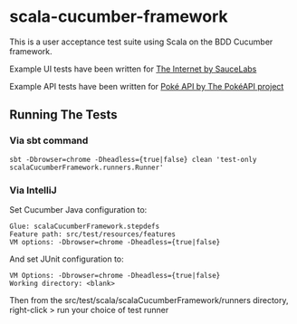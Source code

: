 # scala-cucumber-framework

This is a user acceptance test suite using Scala on the BDD Cucumber framework.

Example UI tests have been written for [The Internet by SauceLabs](https://github.com/saucelabs/the-internet)

Example API tests have been written for [Poké API by The PokéAPI project](https://github.com/PokeAPI/pokeapi)

## Running The Tests

### Via sbt command
```
sbt -Dbrowser=chrome -Dheadless={true|false} clean 'test-only scalaCucumberFramework.runners.Runner'
```

### Via IntelliJ
Set Cucumber Java configuration to:
```
Glue: scalaCucumberFramework.stepdefs
Feature path: src/test/resources/features
VM options: -Dbrowser=chrome -Dheadless={true|false}
```

And set JUnit configuration to:
```
VM Options: -Dbrowser=chrome -Dheadless={true|false}
Working directory: <blank>
```

Then from the src/test/scala/scalaCucumberFramework/runners directory, right-click > run your choice of test runner
